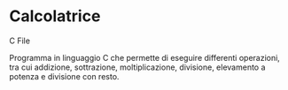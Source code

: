 Calcolatrice
============

C File

Programma in linguaggio C che permette di eseguire differenti operazioni, tra cui addizione, sottrazione, moltiplicazione, divisione, elevamento a potenza e divisione con resto.
